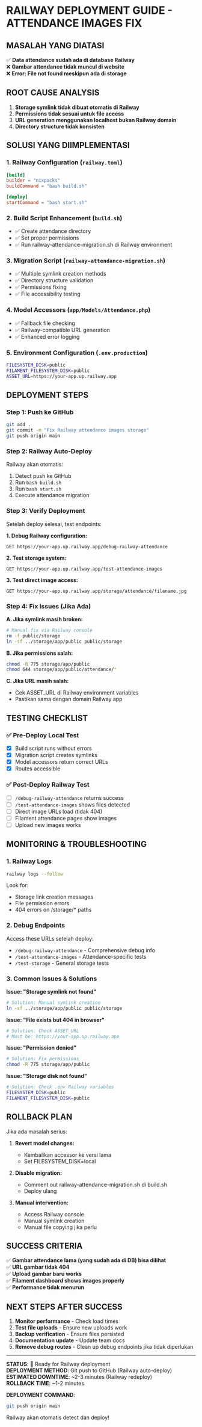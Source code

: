 # RAILWAY DEPLOYMENT GUIDE - ATTENDANCE IMAGES FIX

## MASALAH YANG DIATASI

✅ **Data attendance sudah ada di database Railway**  
❌ **Gambar attendance tidak muncul di website**  
❌ **Error: File not found meskipun ada di storage**

## ROOT CAUSE ANALYSIS

1. **Storage symlink tidak dibuat otomatis di Railway**
2. **Permissions tidak sesuai untuk file access**  
3. **URL generation menggunakan localhost bukan Railway domain**
4. **Directory structure tidak konsisten**

## SOLUSI YANG DIIMPLEMENTASI

### 1. Railway Configuration (`railway.toml`)
```toml
[build]
builder = "nixpacks"
buildCommand = "bash build.sh"

[deploy]
startCommand = "bash start.sh"
```

### 2. Build Script Enhancement (`build.sh`)
- ✅ Create attendance directory
- ✅ Set proper permissions  
- ✅ Run railway-attendance-migration.sh di Railway environment

### 3. Migration Script (`railway-attendance-migration.sh`)
- ✅ Multiple symlink creation methods
- ✅ Directory structure validation
- ✅ Permissions fixing
- ✅ File accessibility testing

### 4. Model Accessors (`app/Models/Attendance.php`)
- ✅ Fallback file checking
- ✅ Railway-compatible URL generation
- ✅ Enhanced error logging

### 5. Environment Configuration (`.env.production`)
```bash
FILESYSTEM_DISK=public
FILAMENT_FILESYSTEM_DISK=public  
ASSET_URL=https://your-app.up.railway.app
```

## DEPLOYMENT STEPS

### Step 1: Push ke GitHub
```bash
git add .
git commit -m "Fix Railway attendance images storage"
git push origin main
```

### Step 2: Railway Auto-Deploy
Railway akan otomatis:
1. Detect push ke GitHub
2. Run `bash build.sh` 
3. Run `bash start.sh`
4. Execute attendance migration

### Step 3: Verify Deployment
Setelah deploy selesai, test endpoints:

**1. Debug Railway configuration:**
```
GET https://your-app.up.railway.app/debug-railway-attendance
```

**2. Test storage system:**
```
GET https://your-app.up.railway.app/test-attendance-images
```

**3. Test direct image access:**
```
GET https://your-app.up.railway.app/storage/attendance/filename.jpg
```

### Step 4: Fix Issues (Jika Ada)

**A. Jika symlink masih broken:**
```bash
# Manual fix via Railway console
rm -f public/storage
ln -sf ../storage/app/public public/storage
```

**B. Jika permissions salah:**
```bash
chmod -R 775 storage/app/public
chmod 644 storage/app/public/attendance/*
```

**C. Jika URL masih salah:**
- Cek ASSET_URL di Railway environment variables
- Pastikan sama dengan domain Railway app

## TESTING CHECKLIST

### ✅ Pre-Deploy Local Test
- [x] Build script runs without errors
- [x] Migration script creates symlinks
- [x] Model accessors return correct URLs
- [x] Routes accessible

### ✅ Post-Deploy Railway Test  
- [ ] `/debug-railway-attendance` returns success
- [ ] `/test-attendance-images` shows files detected
- [ ] Direct image URLs load (tidak 404)
- [ ] Filament attendance pages show images
- [ ] Upload new images works

## MONITORING & TROUBLESHOOTING

### 1. Railway Logs
```bash
railway logs --follow
```
Look for:
- Storage link creation messages
- File permission errors
- 404 errors on /storage/* paths

### 2. Debug Endpoints
Access these URLs setelah deploy:
- `/debug-railway-attendance` - Comprehensive debug info
- `/test-attendance-images` - Attendance-specific tests
- `/test-storage` - General storage tests

### 3. Common Issues & Solutions

**Issue: "Storage symlink not found"**
```bash
# Solution: Manual symlink creation
ln -sf ../storage/app/public public/storage
```

**Issue: "File exists but 404 in browser"**
```bash
# Solution: Check ASSET_URL
# Must be: https://your-app.up.railway.app
```

**Issue: "Permission denied"**
```bash
# Solution: Fix permissions
chmod -R 775 storage/app/public
```

**Issue: "Storage disk not found"**
```bash
# Solution: Check .env Railway variables
FILESYSTEM_DISK=public
FILAMENT_FILESYSTEM_DISK=public
```

## ROLLBACK PLAN

Jika ada masalah serius:

1. **Revert model changes:**
   - Kembalikan accessor ke versi lama
   - Set FILESYSTEM_DISK=local

2. **Disable migration:**
   - Comment out railway-attendance-migration.sh di build.sh
   - Deploy ulang

3. **Manual intervention:**
   - Access Railway console
   - Manual symlink creation
   - Manual file copying jika perlu

## SUCCESS CRITERIA

✅ **Gambar attendance lama (yang sudah ada di DB) bisa dilihat**  
✅ **URL gambar tidak 404**  
✅ **Upload gambar baru works**  
✅ **Filament dashboard shows images properly**  
✅ **Performance tidak menurun**

## NEXT STEPS AFTER SUCCESS

1. **Monitor performance** - Check load times
2. **Test file uploads** - Ensure new uploads work  
3. **Backup verification** - Ensure files persisted
4. **Documentation update** - Update team docs
5. **Remove debug routes** - Clean up debug endpoints jika tidak diperlukan

---

**STATUS**: 🚀 Ready for Railway deployment  
**DEPLOYMENT METHOD**: Git push to GitHub (Railway auto-deploy)  
**ESTIMATED DOWNTIME**: ~2-3 minutes (Railway redeploy)  
**ROLLBACK TIME**: ~1-2 minutes  

**DEPLOYMENT COMMAND**:
```bash
git push origin main
```

Railway akan otomatis detect dan deploy!
